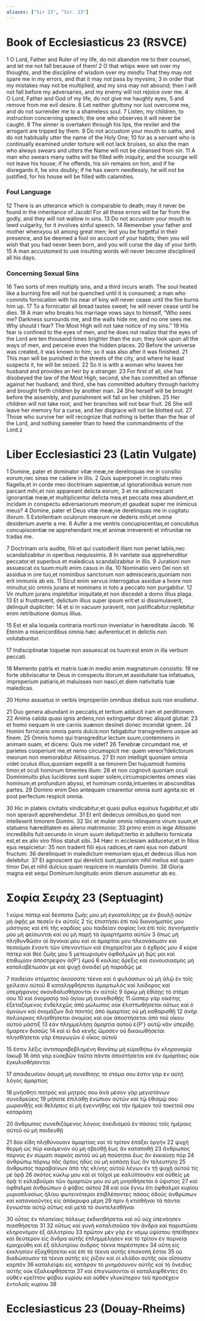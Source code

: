 ```yaml
---
aliases: ["Sir 23", "Sir. 23"]
---
```



# Book of Ecclesiasticus 23 (RSVCE)

1 O Lord, Father and Ruler of my life, do not abandon me to their counsel, and let me not fall because of them!
2 O that whips were set over my thoughts, and the discipline of wisdom over my mind!u That they may not spare me in my errors, and that it may not pass by myvsins;
3 in order that my mistakes may not be multiplied, and my sins may not abound; then I will not fall before my adversaries, and my enemy will not rejoice over me.
4 O Lord, Father and God of my life, do not give me haughty eyes,
5 and remove from me evil desire.
6 Let neither gluttony nor lust overcome me, and do not surrender me to a shameless soul.
7 Listen, my children, to instruction concerning speech; the one who observes it will never be caught.
8 The sinner is overtaken through his lips, the reviler and the arrogant are tripped by them.
9 Do not accustom your mouth to oaths, and do not habitually utter the name of the Holy One;
10 for as a servant who is continually examined under torture will not lack bruises, so also the man who always swears and utters the Name will not be cleansed from sin.
11 A man who swears many oaths will be filled with iniquity, and the scourge will not leave his house; if he offends, his sin remains on him, and if he disregards it, he sins doubly; if he has sworn needlessly, he will not be justified, for his house will be filled with calamities.
### Foul Language
12 There is an utterance which is comparable to death; may it never be found in the inheritance of Jacob! For all these errors will be far from the godly, and they will not wallow in sins.
13 Do not accustom your mouth to lewd vulgarity, for it involves sinful speech.
14 Remember your father and mother whenxyou sit among great men; lest you be forgetful in their presence, and be deemed a fool on account of your habits; then you will wish that you had never been born, and you will curse the day of your birth.
15 A man accustomed to use insulting words will never become disciplined all his days.
### Concerning Sexual Sins
16 Two sorts of men multiply sins, and a third incurs wrath. The soul heated like a burning fire will not be quenched until it is consumed; a man who commits fornication with his near of kiny will never cease until the fire burns him up.
17 To a fornicator all bread tastes sweet; he will never cease until he dies.
18 A man who breaks his marriage vows says to himself, “Who sees me? Darkness surrounds me, and the walls hide me, and no one sees me. Why should I fear? The Most High will not take notice of my sins.”
19 His fear is confined to the eyes of men, and he does not realize that the eyes of the Lord are ten thousand times brighter than the sun; they look upon all the ways of men, and perceive even the hidden places.
20 Before the universe was created, it was known to him; so it was also after it was finished.
21 This man will be punished in the streets of the city, and where he least suspects it, he will be seized.
22 So it is with a woman who leaves her husband and provides an heir by a stranger.
23 For first of all, she has disobeyed the law of the Most High; second, she has committed an offense against her husband; and third, she has committed adultery through harlotry and brought forth children by another man.
24 She herself will be brought before the assembly, and punishment will fall on her children.
25 Her children will not take root, and her branches will not bear fruit.
26 She will leave her memory for a curse, and her disgrace will not be blotted out.
27 Those who survive her will recognize that nothing is better than the fear of the Lord, and nothing sweeter than to heed the commandments of the Lord.z


# Liber Ecclesiastici 23 (Latin Vulgate)

1 Domine, pater et dominator vitæ meæ,ne derelinquas me in consilio eorum,nec sinas me cadere in illis.
2 Quis superponet in cogitatu meo flagella,et in corde meo doctrinam sapientiæ,ut ignorationibus eorum non parcant mihi,et non appareant delicta eorum,
3 et ne adincrescant ignorantiæ meæ,et multiplicentur delicta mea,et peccata mea abundent,et incidam in conspectu adversariorum meorum,et gaudeat super me inimicus meus?
4 Domine, pater et Deus vitæ meæ,ne derelinquas me in cogitatu illorum.
5 Extollentiam oculorum meorum ne dederis mihi,et omne desiderium averte a me.
6 Aufer a me ventris concupiscentias,et concubitus concupiscentiæ ne apprehendant me,et animæ irreverenti et infrunitæ ne tradas me.

7 Doctrinam oris audite, filii:et qui custodierit illam non periet labiis,nec scandalizabitur in operibus nequissimis.
8 In vanitate sua apprehenditur peccator:et superbus et maledicus scandalizabitur in illis.
9 Jurationi non assuescat os tuum:multi enim casus in illa.
10 Nominatio vero Dei non sit assidua in ore tuo,et nominibus sanctorum non admiscearis,quoniam non erit immunis ab eis.
11 Sicut enim servus interrogatus assidue a livore non minuitur,sic omnis jurans et nominans in toto a peccato non purgabitur.
12 Vir multum jurans implebitur iniquitate,et non discedet a domo illius plaga.
13 Et si frustraverit, delictum illius super ipsum erit:et si dissimulaverit, delinquit dupliciter:
14 et si in vacuum juraverit, non justificabitur:replebitur enim retributione domus illius.

15 Est et alia loquela contraria morti:non inveniatur in hæreditate Jacob.
16 Etenim a misericordibus omnia hæc auferentur,et in delictis non volutabuntur.

17 Indisciplinatæ loquelæ non assuescat os tuum:est enim in illa verbum peccati.

18 Memento patris et matris tuæ:in medio enim magnatorum consistis:
19 ne forte obliviscatur te Deus in conspectu illorum,et assiduitate tua infatuatus, improperium patiaris,et maluisses non nasci,et diem nativitatis tuæ maledicas.

20 Homo assuetus in verbis improperiiin omnibus diebus suis non erudietur.

21 Duo genera abundant in peccatis,et tertium adducit iram et perditionem.
22 Anima calida quasi ignis ardens,non extinguetur donec aliquid glutiat:
23 et homo nequam in ore carnis suænon desinet donec incendat ignem.
24 Homini fornicario omnis panis dulcis:non fatigabitur transgrediens usque ad finem.
25 Omnis homo qui transgreditur lectum suum,contemnens in animam suam, et dicens: Quis me videt?
26 Tenebræ circumdant me, et parietes cooperiunt me,et nemo circumspicit me: quem vereor?delictorum meorum non memorabitur Altissimus.
27 Et non intelligit quoniam omnia videt oculus illius,quoniam expellit a se timorem Dei hujusmodi hominis timor,et oculi hominum timentes illum:
28 et non cognovit quoniam oculi Dominimulto plus lucidiores sunt super solem,circumspicientes omnes vias hominum,et profundum abyssi, et hominum corda,intuentes in absconditas partes.
29 Domino enim Deo antequam crearentur omnia sunt agnita:sic et post perfectum respicit omnia.

30 Hic in plateis civitatis vindicabitur,et quasi pullus equinus fugabitur,et ubi non speravit apprehendetur.
31 Et erit dedecus omnibus,eo quod non intellexerit timorem Domini.
32 Sic et mulier omnis relinquens virum suum,et statuens hæreditatem ex alieno matrimonio:
33 primo enim in lege Altissimi incredibilis fuit:secundo in virum suum deliquit:tertio in adulterio fornicata est,et ex alio viro filios statuit sibi.
34 Hæc in ecclesiam adducetur,et in filios ejus respicietur:
35 non tradent filii ejus radices,et rami ejus non dabunt fructum:
36 derelinquet in maledictum memoriam ejus,et dedecus illius non delebitur.
37 Et agnoscent qui derelicti sunt,quoniam nihil melius est quam timor Dei,et nihil dulcius quam respicere in mandatis Domini.
38 Gloria magna est sequi Dominum:longitudo enim dierum assumetur ab eo.


# Σοφία Σειράχ 23 (Septuagint)

1 κύριε πάτερ καὶ δέσποτα ζωῆς μου μὴ ἐγκαταλίπῃς με ἐν βουλῇ αὐτῶν μὴ ἀφῇς με πεσεῖν ἐν αὐτοῖς
2 τίς ἐπιστήσει ἐπὶ τοῦ διανοήματός μου μάστιγας καὶ ἐπὶ τῆς καρδίας μου παιδείαν σοφίας ἵνα ἐπὶ τοῖς ἀγνοήμασίν μου μὴ φείσωνται καὶ οὐ μὴ παρῇ τὰ ἁμαρτήματα αὐτῶν
3 ὅπως μὴ πληθυνθῶσιν αἱ ἄγνοιαί μου καὶ αἱ ἁμαρτίαι μου πλεονάσωσιν καὶ πεσοῦμαι ἔναντι τῶν ὑπεναντίων καὶ ἐπιχαρεῖταί μοι ὁ ἐχθρός μου
4 κύριε πάτερ καὶ θεὲ ζωῆς μου
5 μετεωρισμὸν ὀφθαλμῶν μὴ δῷς μοι καὶ ἐπιθυμίαν ἀπόστρεψον ἀ{P'} ἐμοῦ
6 κοιλίας ὄρεξις καὶ συνουσιασμὸς μὴ καταλαβέτωσάν με καὶ ψυχῇ ἀναιδεῖ μὴ παραδῷς με

7 παιδείαν στόματος ἀκούσατε τέκνα καὶ ὁ φυλάσσων οὐ μὴ ἁλῷ ἐν τοῖς χείλεσιν αὐτοῦ
8 καταληφθήσεται ἁμαρτωλός καὶ λοίδορος καὶ ὑπερήφανος σκανδαλισθήσονται ἐν αὐτοῖς
9 ὅρκῳ μὴ ἐθίσῃς τὸ στόμα σου
10 καὶ ὀνομασίᾳ τοῦ ἁγίου μὴ συνεθισθῇς
11 ὥσπερ γὰρ οἰκέτης ἐξεταζόμενος ἐνδελεχῶς ἀπὸ μώλωπος οὐκ ἐλαττωθήσεται οὕτως καὶ ὁ ὀμνύων καὶ ὀνομάζων διὰ παντὸς ἀπὸ ἁμαρτίας οὐ μὴ καθαρισθῇ
12 ἀνὴρ πολύορκος πλησθήσεται ἀνομίας καὶ οὐκ ἀποστήσεται ἀπὸ τοῦ οἴκου αὐτοῦ μάστιξ
13 ἐὰν πλημμελήσῃ ἁμαρτία αὐτοῦ ἐ{P'} αὐτῷ κἂν ὑπερίδῃ ἥμαρτεν δισσῶς
14 καὶ εἰ διὰ κενῆς ὤμοσεν οὐ δικαιωθήσεται πλησθήσεται γὰρ ἐπαγωγῶν ὁ οἶκος αὐτοῦ

15 ἔστιν λέξις ἀντιπαραβεβλημένη θανάτῳ μὴ εὑρεθήτω ἐν κληρονομίᾳ Ιακωβ
16 ἀπὸ γὰρ εὐσεβῶν ταῦτα πάντα ἀποστήσεται καὶ ἐν ἁμαρτίαις οὐκ ἐγκυλισθήσονται

17 ἀπαιδευσίαν ἀσυρῆ μὴ συνεθίσῃς τὸ στόμα σου ἔστιν γὰρ ἐν αὐτῇ λόγος ἁμαρτίας

18 μνήσθητι πατρὸς καὶ μητρός σου ἀνὰ μέσον γὰρ μεγιστάνων συνεδρεύεις
19 μήποτε ἐπιλάθῃ ἐνώπιον αὐτῶν καὶ τῷ ἐθισμῷ σου μωρανθῇς καὶ θελήσεις εἰ μὴ ἐγεννήθης καὶ τὴν ἡμέραν τοῦ τοκετοῦ σου καταράσῃ

20 ἄνθρωπος συνεθιζόμενος λόγοις ὀνειδισμοῦ ἐν πάσαις ταῖς ἡμέραις αὐτοῦ οὐ μὴ παιδευθῇ

21 δύο εἴδη πληθύνουσιν ἁμαρτίας καὶ τὸ τρίτον ἐπάξει ὀργήν
22 ψυχὴ θερμὴ ὡς πῦρ καιόμενον οὐ μὴ σβεσθῇ ἕως ἂν καταποθῇ
23 ἄνθρωπος πόρνος ἐν σώματι σαρκὸς αὐτοῦ οὐ μὴ παύσηται ἕως ἂν ἐκκαύσῃ πῦρ
24 ἀνθρώπῳ πόρνῳ πᾶς ἄρτος ἡδύς οὐ μὴ κοπάσῃ ἕως ἂν τελευτήσῃ
25 ἄνθρωπος παραβαίνων ἀπὸ τῆς κλίνης αὐτοῦ λέγων ἐν τῇ ψυχῇ αὐτοῦ τίς με ὁρᾷ
26 σκότος κύκλῳ μου καὶ οἱ τοῖχοί με καλύπτουσιν καὶ οὐθείς με ὁρᾷ τί εὐλαβοῦμαι τῶν ἁμαρτιῶν μου οὐ μὴ μνησθήσεται ὁ ὕψιστος
27 καὶ ὀφθαλμοὶ ἀνθρώπων ὁ φόβος αὐτοῦ
28 καὶ οὐκ ἔγνω ὅτι ὀφθαλμοὶ κυρίου μυριοπλασίως ἡλίου φωτεινότεροι ἐπιβλέποντες πάσας ὁδοὺς ἀνθρώπων καὶ κατανοοῦντες εἰς ἀπόκρυφα μέρη
29 πρὶν ἢ κτισθῆναι τὰ πάντα ἔγνωσται αὐτῷ οὕτως καὶ μετὰ τὸ συντελεσθῆναι

30 οὗτος ἐν πλατείαις πόλεως ἐκδικηθήσεται καὶ οὗ οὐχ ὑπενόησεν πιασθήσεται
31 
32 οὕτως καὶ γυνὴ καταλιποῦσα τὸν ἄνδρα καὶ παριστῶσα κληρονόμον ἐξ ἀλλοτρίου
33 πρῶτον μὲν γὰρ ἐν νόμῳ ὑψίστου ἠπείθησεν καὶ δεύτερον εἰς ἄνδρα αὐτῆς ἐπλημμέλησεν καὶ τὸ τρίτον ἐν πορνείᾳ ἐμοιχεύθη καὶ ἐξ ἀλλοτρίου ἀνδρὸς τέκνα παρέστησεν
34 αὕτη εἰς ἐκκλησίαν ἐξαχθήσεται καὶ ἐπὶ τὰ τέκνα αὐτῆς ἐπισκοπὴ ἔσται
35 οὐ διαδώσουσιν τὰ τέκνα αὐτῆς εἰς ῥίζαν καὶ οἱ κλάδοι αὐτῆς οὐκ οἴσουσιν καρπόν
36 καταλείψει εἰς κατάραν τὸ μνημόσυνον αὐτῆς καὶ τὸ ὄνειδος αὐτῆς οὐκ ἐξαλειφθήσεται
37 καὶ ἐπιγνώσονται οἱ καταλειφθέντες ὅτι οὐθὲν κρεῖττον φόβου κυρίου καὶ οὐθὲν γλυκύτερον τοῦ προσέχειν ἐντολαῖς κυρίου
38


# Ecclesiasticus 23 (Douay-Rheims)

